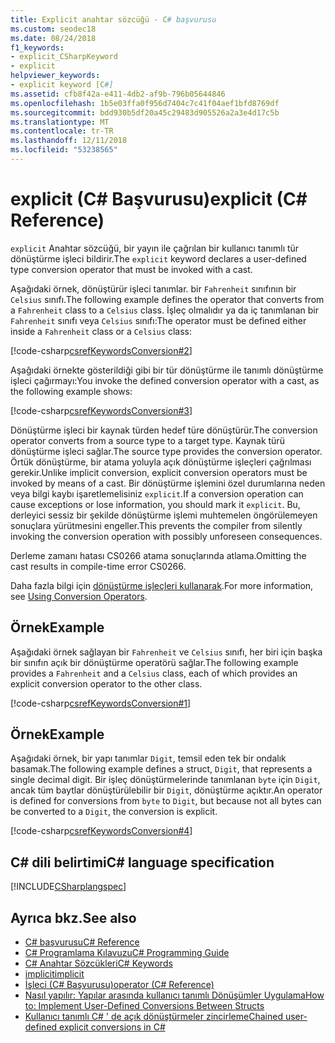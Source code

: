 ```yaml
---
title: Explicit anahtar sözcüğü - C# başvurusu
ms.custom: seodec18
ms.date: 08/24/2018
f1_keywords:
- explicit_CSharpKeyword
- explicit
helpviewer_keywords:
- explicit keyword [C#]
ms.assetid: cfb8f42a-e411-4db2-af9b-796b05644846
ms.openlocfilehash: 1b5e03ffa0f956d7404c7c41f04aef1bfd8769df
ms.sourcegitcommit: bdd930b5df20a45c29483d905526a2a3e4d17c5b
ms.translationtype: MT
ms.contentlocale: tr-TR
ms.lasthandoff: 12/11/2018
ms.locfileid: "53238565"
---
```

# <a name="explicit-c-reference"></a><span data-ttu-id="f4c53-102">explicit (C# Başvurusu)</span><span class="sxs-lookup"><span data-stu-id="f4c53-102">explicit (C# Reference)</span></span>

<span data-ttu-id="f4c53-103">`explicit` Anahtar sözcüğü, bir yayın ile çağrılan bir kullanıcı tanımlı tür dönüştürme işleci bildirir.</span><span class="sxs-lookup"><span data-stu-id="f4c53-103">The `explicit` keyword declares a user-defined type conversion operator that must be invoked with a cast.</span></span>

<span data-ttu-id="f4c53-104">Aşağıdaki örnek, dönüştürür işleci tanımlar. bir `Fahrenheit` sınıfının bir `Celsius` sınıfı.</span><span class="sxs-lookup"><span data-stu-id="f4c53-104">The following example defines the operator that converts from a `Fahrenheit` class to a `Celsius` class.</span></span> <span data-ttu-id="f4c53-105">İşleç olmalıdır ya da iç tanımlanan bir `Fahrenheit` sınıfı veya `Celsius` sınıfı:</span><span class="sxs-lookup"><span data-stu-id="f4c53-105">The operator must be defined either inside a `Fahrenheit` class or a `Celsius` class:</span></span>

[!code-csharp[csrefKeywordsConversion#2](~/samples/snippets/csharp/VS_Snippets_VBCSharp/csrefKeywordsConversion/CS/csrefKeywordsConversion.cs#2)]

<span data-ttu-id="f4c53-106">Aşağıdaki örnekte gösterildiği gibi bir tür dönüştürme ile tanımlı dönüştürme işleci çağırmayı:</span><span class="sxs-lookup"><span data-stu-id="f4c53-106">You invoke the defined conversion operator with a cast, as the following example shows:</span></span>

[!code-csharp[csrefKeywordsConversion#3](~/samples/snippets/csharp/VS_Snippets_VBCSharp/csrefKeywordsConversion/CS/csrefKeywordsConversion.cs#3)]

<span data-ttu-id="f4c53-107">Dönüştürme işleci bir kaynak türden hedef türe dönüştürür.</span><span class="sxs-lookup"><span data-stu-id="f4c53-107">The conversion operator converts from a source type to a target type.</span></span> <span data-ttu-id="f4c53-108">Kaynak türü dönüştürme işleci sağlar.</span><span class="sxs-lookup"><span data-stu-id="f4c53-108">The source type provides the conversion operator.</span></span> <span data-ttu-id="f4c53-109">Örtük dönüştürme, bir atama yoluyla açık dönüştürme işleçleri çağrılması gerekir.</span><span class="sxs-lookup"><span data-stu-id="f4c53-109">Unlike implicit conversion, explicit conversion operators must be invoked by means of a cast.</span></span> <span data-ttu-id="f4c53-110">Bir dönüştürme işlemini özel durumlarına neden veya bilgi kaybı işaretlemelisiniz `explicit`.</span><span class="sxs-lookup"><span data-stu-id="f4c53-110">If a conversion operation can cause exceptions or lose information, you should mark it `explicit`.</span></span> <span data-ttu-id="f4c53-111">Bu, derleyici sessiz bir şekilde dönüştürme işlemi muhtemelen öngörülemeyen sonuçlara yürütmesini engeller.</span><span class="sxs-lookup"><span data-stu-id="f4c53-111">This prevents the compiler from silently invoking the conversion operation with possibly unforeseen consequences.</span></span>

<span data-ttu-id="f4c53-112">Derleme zamanı hatası CS0266 atama sonuçlarında atlama.</span><span class="sxs-lookup"><span data-stu-id="f4c53-112">Omitting the cast results in compile-time error CS0266.</span></span>

<span data-ttu-id="f4c53-113">Daha fazla bilgi için [dönüştürme işleçleri kullanarak](../../programming-guide/statements-expressions-operators/using-conversion-operators.md).</span><span class="sxs-lookup"><span data-stu-id="f4c53-113">For more information, see [Using Conversion Operators](../../programming-guide/statements-expressions-operators/using-conversion-operators.md).</span></span>

## <a name="example"></a><span data-ttu-id="f4c53-114">Örnek</span><span class="sxs-lookup"><span data-stu-id="f4c53-114">Example</span></span>

<span data-ttu-id="f4c53-115">Aşağıdaki örnek sağlayan bir `Fahrenheit` ve `Celsius` sınıfı, her biri için başka bir sınıfın açık bir dönüştürme operatörü sağlar.</span><span class="sxs-lookup"><span data-stu-id="f4c53-115">The following example provides a `Fahrenheit` and a `Celsius` class, each of which provides an explicit conversion operator to the other class.</span></span>

[!code-csharp[csrefKeywordsConversion#1](~/samples/snippets/csharp/VS_Snippets_VBCSharp/csrefKeywordsConversion/CS/csrefKeywordsConversion.cs#1)]

## <a name="example"></a><span data-ttu-id="f4c53-116">Örnek</span><span class="sxs-lookup"><span data-stu-id="f4c53-116">Example</span></span>

<span data-ttu-id="f4c53-117">Aşağıdaki örnek, bir yapı tanımlar `Digit`, temsil eden tek bir ondalık basamak.</span><span class="sxs-lookup"><span data-stu-id="f4c53-117">The following example defines a struct, `Digit`, that represents a single decimal digit.</span></span> <span data-ttu-id="f4c53-118">Bir işleç dönüştürmelerinde tanımlanan `byte` için `Digit`, ancak tüm baytlar dönüştürülebilir bir `Digit`, dönüştürme açıktır.</span><span class="sxs-lookup"><span data-stu-id="f4c53-118">An operator is defined for conversions from `byte` to `Digit`, but because not all bytes can be converted to a `Digit`, the conversion is explicit.</span></span>

[!code-csharp[csrefKeywordsConversion#4](~/samples/snippets/csharp/VS_Snippets_VBCSharp/csrefKeywordsConversion/CS/csrefKeywordsConversion.cs#4)]

## <a name="c-language-specification"></a><span data-ttu-id="f4c53-119">C# dili belirtimi</span><span class="sxs-lookup"><span data-stu-id="f4c53-119">C# language specification</span></span>

[!INCLUDE[CSharplangspec](~/includes/csharplangspec-md.md)]

## <a name="see-also"></a><span data-ttu-id="f4c53-120">Ayrıca bkz.</span><span class="sxs-lookup"><span data-stu-id="f4c53-120">See also</span></span>

- [<span data-ttu-id="f4c53-121">C# başvurusu</span><span class="sxs-lookup"><span data-stu-id="f4c53-121">C# Reference</span></span>](../index.md)  
- [<span data-ttu-id="f4c53-122">C# Programlama Kılavuzu</span><span class="sxs-lookup"><span data-stu-id="f4c53-122">C# Programming Guide</span></span>](../../programming-guide/index.md)  
- [<span data-ttu-id="f4c53-123">C# Anahtar Sözcükleri</span><span class="sxs-lookup"><span data-stu-id="f4c53-123">C# Keywords</span></span>](index.md)  
- [<span data-ttu-id="f4c53-124">implicit</span><span class="sxs-lookup"><span data-stu-id="f4c53-124">implicit</span></span>](implicit.md)  
- [<span data-ttu-id="f4c53-125">İşleci (C# Başvurusu)</span><span class="sxs-lookup"><span data-stu-id="f4c53-125">operator (C# Reference)</span></span>](operator.md)  
- [<span data-ttu-id="f4c53-126">Nasıl yapılır: Yapılar arasında kullanıcı tanımlı Dönüşümler Uygulama</span><span class="sxs-lookup"><span data-stu-id="f4c53-126">How to: Implement User-Defined Conversions Between Structs</span></span>](../../programming-guide/statements-expressions-operators/how-to-implement-user-defined-conversions-between-structs.md)  
- [<span data-ttu-id="f4c53-127">Kullanıcı tanımlı C# ' de açık dönüştürmeler zincirleme</span><span class="sxs-lookup"><span data-stu-id="f4c53-127">Chained user-defined explicit conversions in C#</span></span>](https://blogs.msdn.microsoft.com/ericlippert/2007/04/16/chained-user-defined-explicit-conversions-in-c/)  
